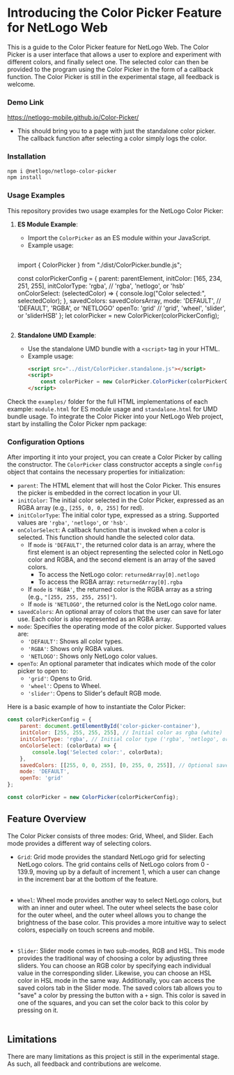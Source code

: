# Introducing the Color Picker Feature for NetLogo Web

This is a guide to the Color Picker feature for NetLogo Web. The Color Picker is a user interface that allows a user to explore and experiment with different colors, and finally select one. The selected color can then be provided to the program using the Color Picker in the form of a callback function. The Color Picker is still in the experimental stage, all feedback is welcome.

### Demo Link
https://netlogo-mobile.github.io/Color-Picker/
- This should bring you to a page with just the standalone color picker. The callback function after selecting a color simply logs the color.

### Installation
```bash
npm i @netlogo/netlogo-color-picker
npm install 
```

### Usage Examples

This repository provides two usage examples for the NetLogo Color Picker:

1. **ES Module Example**:
   - Import the `ColorPicker` as an ES module within your JavaScript.
   - Example usage:
     ```javascript
    import { ColorPicker } from "./dist/ColorPicker.bundle.js";

    const colorPickerConfig = {
        parent: parentElement,
        initColor: [165, 234, 251, 255],
        initColorType: 'rgba', // 'rgba', 'netlogo', or 'hsb'
        onColorSelect: (selectedColor) => {
            console.log("Color selected:", selectedColor);
        },
        savedColors: savedColorsArray,
        mode: 'DEFAULT', // 'DEFAULT', 'RGBA', or 'NETLOGO'
        openTo: 'grid' // 'grid', 'wheel', 'slider', or 'sliderHSB'
    };
    let colorPicker = new ColorPicker(colorPickerConfig);
     ```

2. **Standalone UMD Example**:
   - Use the standalone UMD bundle with a `<script>` tag in your HTML.
   - Example usage:
     ```html
     <script src="../dist/ColorPicker.standalone.js"></script>
     <script>
         const colorPicker = new ColorPicker.ColorPicker(colorPickerConfig);
     </script>
     ```

Check the `examples/` folder for the full HTML implementations of each example: `module.html` for ES module usage and `standalone.html` for UMD bundle usage.
To integrate the Color Picker into your NetLogo Web project, start by installing the Color Picker npm package:

### Configuration Options
After importing it into your project, you can create a Color Picker by calling the constructor. The `ColorPicker` class constructor accepts a single `config` object that contains the necessary properties for initialization:

- `parent`: The HTML element that will host the Color Picker. This ensures the picker is embedded in the correct location in your UI.
- `initColor`: The initial color selected in the Color Picker, expressed as an RGBA array (e.g., `[255, 0, 0, 255]` for red).
- `initColorType`: The initial color type, expressed as a string. Supported values are `'rgba'`, `'netlogo'`, or `'hsb'`.
- `onColorSelect`: A callback function that is invoked when a color is selected. This function should handle the selected color data. 
  - If `mode` is `'DEFAULT'`, the returned color data is an array, where the first element is an object representing the selected color in NetLogo color and RGBA, and the second element is an array of the saved colors. 
    - To access the NetLogo color: `returnedArray[0].netlogo`
    - To access the RGBA array: `returnedArray[0].rgba`
  - If `mode` is `'RGBA'`, the returned color is the RGBA array as a string (e.g., `"[255, 255, 255, 255]"`).
  - If `mode` is `'NETLOGO'`, the returned color is the NetLogo color name.
- `savedColors`: An optional array of colors that the user can save for later use. Each color is also represented as an RGBA array.
- `mode`: Specifies the operating mode of the color picker. Supported values are:
  - `'DEFAULT'`: Shows all color types.
  - `'RGBA'`: Shows only RGBA values.
  - `'NETLOGO'`: Shows only NetLogo color values.
- `openTo`: An optional parameter that indicates which mode of the color picker to open to:
  - `'grid'`: Opens to Grid.
  - `'wheel'`: Opens to Wheel.
  - `'slider'`: Opens to Slider's default RGB mode.

Here is a basic example of how to instantiate the Color Picker:

```javascript
const colorPickerConfig = {
    parent: document.getElementById('color-picker-container'),
    initColor: [255, 255, 255, 255], // Initial color as rgba (white)
    initColorType: 'rgba', // Initial color type ('rgba', 'netlogo', or 'hsb')
    onColorSelect: (colorData) => {
        console.log('Selected color:', colorData);
    },
    savedColors: [[255, 0, 0, 255], [0, 255, 0, 255]], // Optional saved colors
    mode: 'DEFAULT',
    openTo: 'grid'
};

const colorPicker = new ColorPicker(colorPickerConfig);
```

## Feature Overview

The Color Picker consists of three modes: Grid, Wheel, and Slider. Each mode provides a different way of selecting colors.

- `Grid`: Grid mode provides the standard NetLogo grid for selecting NetLogo colors. The grid contains cells of NetLogo colors from 0 - 139.9, moving up by a default of increment 1, which a user can change in the increment bar at the bottom of the feature.
<br></br>
- `Wheel`: Wheel mode provides another way to select NetLogo colors, but with an inner and outer wheel. The outer wheel selects the base color for the outer wheel, and the outer wheel allows you to change the brightness of the base color. This provides a more intuitive way to select colors, especially on touch screens and mobile.
<br></br>

- `Slider`: Slider mode comes in two sub-modes, RGB and HSL. This mode provides the traditional way of choosing a color by adjusting three sliders. You can choose an RGB color by specifying each individual value in the corresponding slider. Likewise, you can choose an HSL color in HSL mode in the same way. Additionally, you can access the saved colors tab in the Slider mode. The saved colors tab allows you to "save" a color by pressing the button with a `+` sign. This color is saved in one of the squares, and you can set the color back to this color by pressing on it.
<br></br>


## Limitations

There are many limitations as this project is still in the experimental stage. As such, all feedback and contributions are welcome.


